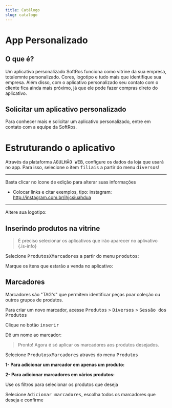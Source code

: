 ```yaml
---
title: Catálogo
slug: catalogo
---
```

# App Personalizado

## O que é?
Um aplicativo personalizado SoftRos funciona como vitrine da sua empresa, totalemnte personalizado. Cores, logotipo e tudo mais que identifique sua empresa. Além disso, com o aplicativo personalizado seu contato com o cliente fica ainda mais próximo, já que ele pode fazer compras direto do aplicativo. 

## Solicitar um aplicativo personalizado
Para conhecer mais e solicitar um aplicativo personalizado, entre em contato com a equipe da SoftRos.



# Estruturando o aplicativo
Através da plataforma <kbd>AGULHÃO WEB</kbd>, configure os dados da loja que usará no app. Para isso, selecione o item <kbd>filiais</kbd> a partir do menu <kbd>diversos</kbd>!



---

Basta clicar no ícone de edição para alterar suas informações



* Colocar links e citar exemplos, tipo: instagram: http://instagram.com.br/ihjcsiuahdua


---

Altere sua logotipo:


## Inserindo produtos na vitrine

> É preciso selecionar os aplicativos que irão aparecer no aplivativo
{.is-info}

Selecione <kbd>ProdutosXMarcadores</kbd> a partir do menu <kbd>produtos</kbd>:


Marque os itens que estarão a venda no aplicativo:


## Marcadores

Marcadores são "TAG's" que permitem identificar peças poar coleção ou outros grupos de produtos.

Para criar um novo marcador, acesse <kbd>Produtos</kbd> > <kbd>Diversos</kbd> > <kbd>Sessão dos Produtos</kbd>


Clique no botão <kbd>inserir</kbd>


Dê um nome ao marcador:


> Pronto! Agora é só aplicar os marcadores aos produtos desejados.

Selecione <kbd>ProdutosxMarcadores</kbd> através do menu <kbd>Produtos</kbd>


**1- Para adicionar um marcador em apenas um produto:**


**2- Para adicionar marcadores em vários produtos:**

Use os filtros para selecionar os produtos que deseja



Selecione <kbd>Adicionar marcadores</kbd>, escolha todos os marcadores que deseja e confirme
